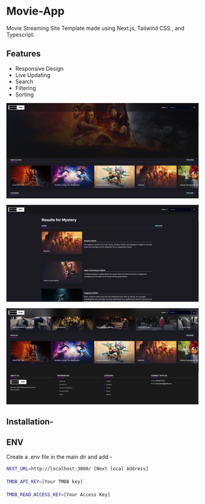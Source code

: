 # Movie-App
Movie Streaming Site Template made using Next.js, Tailwind CSS , and Typescript.



## Features
- Responsive Design
- Live Updating
- Search
- Filtering
- Sorting

<p align="center">
<img src="https://raw.githubusercontent.com/himuexe/Movie-App/main/moovieshub/src/assets/Capture.PNG">



<p align="center">
<img src="https://raw.githubusercontent.com/himuexe/Movie-App/main/moovieshub/src/assets/Capture2.PNG">



<p align="center">
<img src="https://raw.githubusercontent.com/himuexe/Movie-App/main/moovieshub/src/assets/Capture3.PNG">



## Installation-


## ENV
Create a .env file in the main dir  and add -

```bash
NEXT_URL=http://localhost:3000/ [Next local Address]

TMDB_API_KEY=[Your TMDB key]

TMDB_READ_ACCESS_KEY=[Your Access Key]
```




